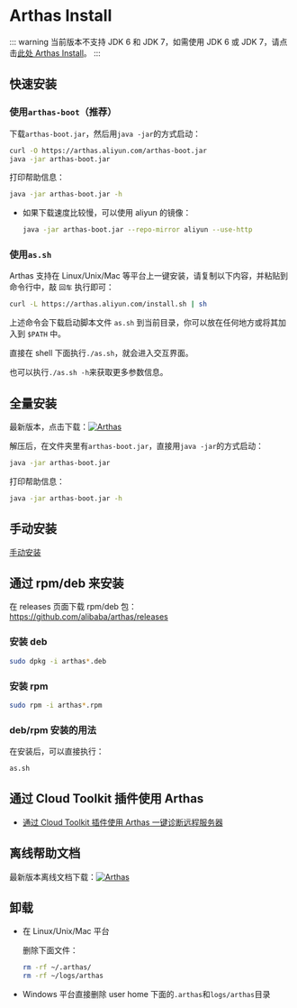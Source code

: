 # Arthas Install

::: warning
当前版本不支持 JDK 6 和 JDK 7，如需使用 JDK 6 或 JDK 7，请点击[此处 Arthas Install](https://arthas.aliyun.com/3.x/doc/install-detail.html)。
:::

## 快速安装

### 使用`arthas-boot`（推荐）

下载`arthas-boot.jar`，然后用`java -jar`的方式启动：

```bash
curl -O https://arthas.aliyun.com/arthas-boot.jar
java -jar arthas-boot.jar
```

打印帮助信息：

```bash
java -jar arthas-boot.jar -h
```

- 如果下载速度比较慢，可以使用 aliyun 的镜像：

  ```bash
  java -jar arthas-boot.jar --repo-mirror aliyun --use-http
  ```

### 使用`as.sh`

Arthas 支持在 Linux/Unix/Mac 等平台上一键安装，请复制以下内容，并粘贴到命令行中，敲 `回车` 执行即可：

```bash
curl -L https://arthas.aliyun.com/install.sh | sh
```

上述命令会下载启动脚本文件 `as.sh` 到当前目录，你可以放在任何地方或将其加入到 `$PATH` 中。

直接在 shell 下面执行`./as.sh`，就会进入交互界面。

也可以执行`./as.sh -h`来获取更多参数信息。

## 全量安装

最新版本，点击下载：[![](https://img.shields.io/maven-central/v/com.taobao.arthas/arthas-packaging.svg?style=flat-square "Arthas")](https://arthas.aliyun.com/download/latest_version?mirror=aliyun)

解压后，在文件夹里有`arthas-boot.jar`，直接用`java -jar`的方式启动：

```bash
java -jar arthas-boot.jar
```

打印帮助信息：

```bash
java -jar arthas-boot.jar -h
```

## 手动安装

[手动安装](manual-install.md)

## 通过 rpm/deb 来安装

在 releases 页面下载 rpm/deb 包： https://github.com/alibaba/arthas/releases

### 安装 deb

```bash
sudo dpkg -i arthas*.deb
```

### 安装 rpm

```bash
sudo rpm -i arthas*.rpm
```

### deb/rpm 安装的用法

在安装后，可以直接执行：

```bash
as.sh
```

## 通过 Cloud Toolkit 插件使用 Arthas

- [通过 Cloud Toolkit 插件使用 Arthas 一键诊断远程服务器](https://github.com/alibaba/arthas/issues/570)

## 离线帮助文档

最新版本离线文档下载：[![](https://img.shields.io/maven-central/v/com.taobao.arthas/arthas-packaging.svg?style=flat-square "Arthas")](https://arthas.aliyun.com/download/doc/latest_version?mirror=aliyun)

## 卸载

- 在 Linux/Unix/Mac 平台

  删除下面文件：

  ```bash
  rm -rf ~/.arthas/
  rm -rf ~/logs/arthas
  ```

- Windows 平台直接删除 user home 下面的`.arthas`和`logs/arthas`目录
